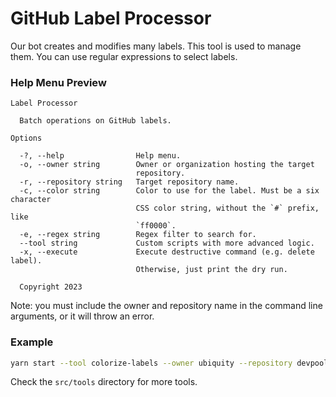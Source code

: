 # GitHub Label Processor

Our bot creates and modifies many labels. This tool is used to manage them. You can use regular expressions to select labels.

### Help Menu Preview

```log
Label Processor

  Batch operations on GitHub labels.

Options

  -?, --help                Help menu.
  -o, --owner string        Owner or organization hosting the target
                            repository.
  -r, --repository string   Target repository name.
  -c, --color string        Color to use for the label. Must be a six character
                            CSS color string, without the `#` prefix, like
                            `ff0000`.
  -e, --regex string        Regex filter to search for.
  --tool string             Custom scripts with more advanced logic.
  -x, --execute             Execute destructive command (e.g. delete label).
                            Otherwise, just print the dry run.

  Copyright 2023
```

Note: you must include the owner and repository name in the command line arguments, or it will throw an error.

### Example

```sh
yarn start --tool colorize-labels --owner ubiquity --repository devpool-directory --color ededed
```

Check the `src/tools` directory for more tools.
